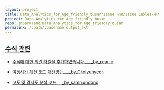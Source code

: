 ```yaml
---
layout: project
title: Data_Analytics_for_Age_friendly_busan/Issue 구분/Issue Lables/수식 관련
project: Data_Analytics_for_Age_friendly_busan
repo: jhparkland/Data_Analytics_for_Age_friendly_busan
permalink: /:path/:basename:output_ext
---
```


## [수식 관련](https://github.com/pwjdgus/Data_Analytics_for_Age_friendly_busan/issues?q=label%3A%22%EC%88%98%EC%8B%9D+%EA%B4%80%EB%A0%A8%22+is%3Aclosed)

- [수식에 대한 의견 라벨을 추가하였습니다.](https://github.com/pwjdgus/Data_Analytics_for_Age_friendly_busan/issues/290)___[_by_pear-c](https://github.com/pear-c)

- [여정시간 계산 코드 개선방안](https://github.com/pwjdgus/Data_Analytics_for_Age_friendly_busan/issues/258)___[_by_Choiyuhyeon](https://github.com/Choiyuhyeon)

- [고도 및 경사도 분석 코드](https://github.com/pwjdgus/Data_Analytics_for_Age_friendly_busan/issues/184)___[_by_sammundong](https://github.com/sammundong)
